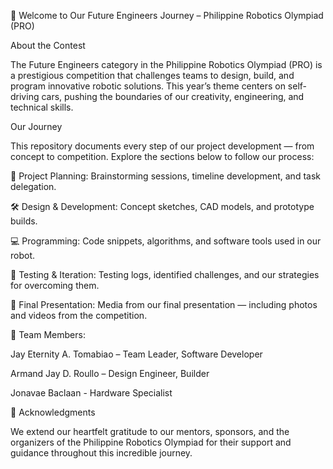 🚀 Welcome to Our Future Engineers Journey – Philippine Robotics Olympiad (PRO)

About the Contest

The Future Engineers category in the Philippine Robotics Olympiad (PRO) is a prestigious competition that challenges teams to design, build, and program innovative robotic solutions. This year’s theme centers on self-driving cars, pushing the boundaries of our creativity, engineering, and technical skills.

Our Journey

This repository documents every step of our project development — from concept to competition. Explore the sections below to follow our process:

🧠 Project Planning: Brainstorming sessions, timeline development, and task delegation.

🛠️ Design & Development: Concept sketches, CAD models, and prototype builds.

💻 Programming: Code snippets, algorithms, and software tools used in our robot.

🧪 Testing & Iteration: Testing logs, identified challenges, and our strategies for overcoming them.

🎥 Final Presentation: Media from our final presentation — including photos and videos from the competition.

👥 Team Members:

Jay Eternity A. Tomabiao – Team Leader, Software Developer

Armand Jay D. Roullo – Design Engineer, Builder

Jonavae Baclaan - Hardware Specialist

🙏 Acknowledgments

We extend our heartfelt gratitude to our mentors, sponsors, and the organizers of the Philippine Robotics Olympiad for their support and guidance throughout this incredible journey.
